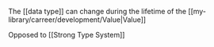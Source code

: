 The [[data type]] can change during the lifetime of the [[my-library/carreer/development/Value|Value]]

Opposed to [[Strong Type System]]

